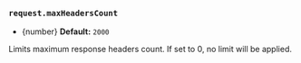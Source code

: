### `request.maxHeadersCount`

* {number} **Default:** `2000`

Limits maximum response headers count. If set to 0, no limit will be applied.
